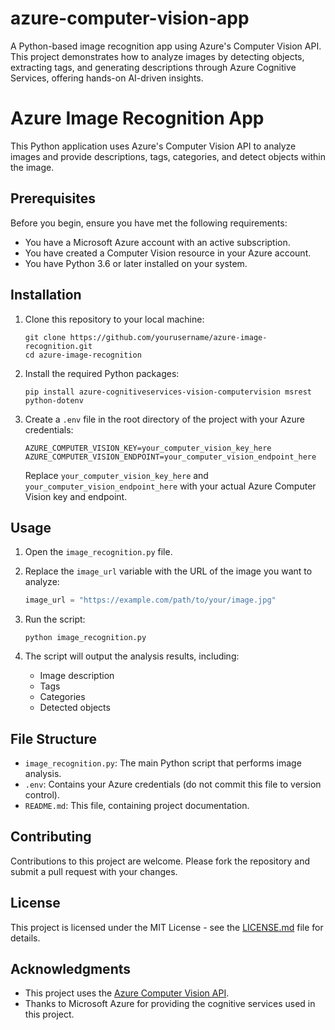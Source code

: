 # azure-computer-vision-app
A Python-based image recognition app using Azure's Computer Vision API. This project demonstrates how to analyze images by detecting objects, extracting tags, and generating descriptions through Azure Cognitive Services, offering hands-on AI-driven insights.

# Azure Image Recognition App

This Python application uses Azure's Computer Vision API to analyze images and provide descriptions, tags, categories, and detect objects within the image.

## Prerequisites

Before you begin, ensure you have met the following requirements:

* You have a Microsoft Azure account with an active subscription.
* You have created a Computer Vision resource in your Azure account.
* You have Python 3.6 or later installed on your system.

## Installation

1. Clone this repository to your local machine:
   ```
   git clone https://github.com/yourusername/azure-image-recognition.git
   cd azure-image-recognition
   ```

2. Install the required Python packages:
   ```
   pip install azure-cognitiveservices-vision-computervision msrest python-dotenv
   ```

3. Create a `.env` file in the root directory of the project with your Azure credentials:
   ```
   AZURE_COMPUTER_VISION_KEY=your_computer_vision_key_here
   AZURE_COMPUTER_VISION_ENDPOINT=your_computer_vision_endpoint_here
   ```
   Replace `your_computer_vision_key_here` and `your_computer_vision_endpoint_here` with your actual Azure Computer Vision key and endpoint.

## Usage

1. Open the `image_recognition.py` file.

2. Replace the `image_url` variable with the URL of the image you want to analyze:
   ```python
   image_url = "https://example.com/path/to/your/image.jpg"
   ```

3. Run the script:
   ```
   python image_recognition.py
   ```

4. The script will output the analysis results, including:
   - Image description
   - Tags
   - Categories
   - Detected objects

## File Structure

- `image_recognition.py`: The main Python script that performs image analysis.
- `.env`: Contains your Azure credentials (do not commit this file to version control).
- `README.md`: This file, containing project documentation.

## Contributing

Contributions to this project are welcome. Please fork the repository and submit a pull request with your changes.

## License

This project is licensed under the MIT License - see the [LICENSE.md](LICENSE.md) file for details.

## Acknowledgments

- This project uses the [Azure Computer Vision API](https://azure.microsoft.com/en-us/services/cognitive-services/computer-vision/).
- Thanks to Microsoft Azure for providing the cognitive services used in this project.
